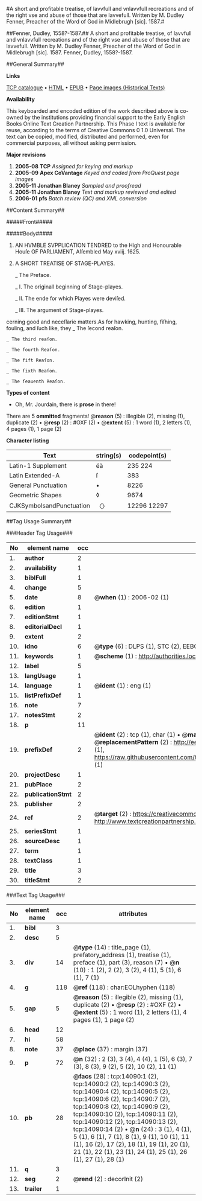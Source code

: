 #A short and profitable treatise, of lavvfull and vnlavvfull recreations and of the right vse and abuse of those that are lavvefull. Written by M. Dudley Fenner, Preacher of the Word of God in Midlebrugh [sic]. 1587.#

##Fenner, Dudley, 1558?-1587.##
A short and profitable treatise, of lavvfull and vnlavvfull recreations and of the right vse and abuse of those that are lavvefull. Written by M. Dudley Fenner, Preacher of the Word of God in Midlebrugh [sic]. 1587.
Fenner, Dudley, 1558?-1587.

##General Summary##

**Links**

[TCP catalogue](http://www.ota.ox.ac.uk/tcp/)  • 
[HTML](http://tei.it.ox.ac.uk/tcp/Texts-HTML/free/A00/A00641.html)  • 
[EPUB](http://tei.it.ox.ac.uk/tcp/Texts-EPUB/free/A00/A00641.epub) • 
[Page images (Historical Texts)](https://data.historicaltexts.jisc.ac.uk/view?pubId=eebo-99848965e&pageId=eebo-99848965e-14090-1)

**Availability**

This keyboarded and encoded edition of the
	       work described above is co-owned by the institutions
	       providing financial support to the Early English Books
	       Online Text Creation Partnership. This Phase I text is
	       available for reuse, according to the terms of Creative
	       Commons 0 1.0 Universal. The text can be copied,
	       modified, distributed and performed, even for
	       commercial purposes, all without asking permission.

**Major revisions**

1. __2005-08__ __TCP__ *Assigned for keying and markup*
1. __2005-09__ __Apex CoVantage__ *Keyed and coded from ProQuest page images*
1. __2005-11__ __Jonathan Blaney__ *Sampled and proofread*
1. __2005-11__ __Jonathan Blaney__ *Text and markup reviewed and edited*
1. __2006-01__ __pfs__ *Batch review (QC) and XML conversion*

##Content Summary##

#####Front#####

#####Body#####

1. AN HVMBLE SVPPLICATION TENDRED to the High and Honourable Houſe OF PARLIAMENT, Aſſembled May xviij. 1625.

1. A SHORT TREATISE OF STAGE-PLAYES.

    _ The Preface.

    _ I. The originall beginning of Stage-playes.

    _ II. The ende for which Playes were deviſed.

    _ III. The argument of Stage-playes.

cerning good and neceſſarie matters.As for hawking, hunting, fiſhing, fouling, and ſuch like, they 
    _ The ſecond reaſon.

    _ The third reaſon.

    _ The fourth Reaſon.

    _ The fift Reaſon.

    _ The ſixth Reaſon.

    _ The ſeauenth Reaſon.

**Types of content**

  * Oh, Mr. Jourdain, there is **prose** in there!

There are 5 **ommitted** fragments! 
 @__reason__ (5) : illegible (2), missing (1), duplicate (2)  •  @__resp__ (2) : #OXF (2)  •  @__extent__ (5) : 1 word (1), 2 letters (1), 4 pages (1), 1 page (2)

**Character listing**


|Text|string(s)|codepoint(s)|
|---|---|---|
|Latin-1 Supplement|ëà|235 224|
|Latin Extended-A|ſ|383|
|General Punctuation|•|8226|
|Geometric Shapes|◊|9674|
|CJKSymbolsandPunctuation|〈〉|12296 12297|

##Tag Usage Summary##

###Header Tag Usage###

|No|element name|occ|attributes|
|---|---|---|---|
|1.|__author__|2||
|2.|__availability__|1||
|3.|__biblFull__|1||
|4.|__change__|5||
|5.|__date__|8| @__when__ (1) : 2006-02 (1)|
|6.|__edition__|1||
|7.|__editionStmt__|1||
|8.|__editorialDecl__|1||
|9.|__extent__|2||
|10.|__idno__|6| @__type__ (6) : DLPS (1), STC (2), EEBO-CITATION (1), PROQUEST (1), VID (1)|
|11.|__keywords__|1| @__scheme__ (1) : http://authorities.loc.gov/ (1)|
|12.|__label__|5||
|13.|__langUsage__|1||
|14.|__language__|1| @__ident__ (1) : eng (1)|
|15.|__listPrefixDef__|1||
|16.|__note__|7||
|17.|__notesStmt__|2||
|18.|__p__|11||
|19.|__prefixDef__|2| @__ident__ (2) : tcp (1), char (1)  •  @__matchPattern__ (2) : ([0-9\-]+):([0-9IVX]+) (1), (.+) (1)  •  @__replacementPattern__ (2) : http://eebo.chadwyck.com/downloadtiff?vid=$1&page=$2 (1), https://raw.githubusercontent.com/textcreationpartnership/Texts/master/tcpchars.xml#$1 (1)|
|20.|__projectDesc__|1||
|21.|__pubPlace__|2||
|22.|__publicationStmt__|2||
|23.|__publisher__|2||
|24.|__ref__|2| @__target__ (2) : https://creativecommons.org/publicdomain/zero/1.0/ (1), http://www.textcreationpartnership.org/docs/. (1)|
|25.|__seriesStmt__|1||
|26.|__sourceDesc__|1||
|27.|__term__|1||
|28.|__textClass__|1||
|29.|__title__|3||
|30.|__titleStmt__|2||


###Text Tag Usage###

|No|element name|occ|attributes|
|---|---|---|---|
|1.|__bibl__|3||
|2.|__desc__|5||
|3.|__div__|14| @__type__ (14) : title_page (1), prefatory_address (1), treatise (1), preface (1), part (3), reason (7)  •  @__n__ (10) : 1 (2), 2 (2), 3 (2), 4 (1), 5 (1), 6 (1), 7 (1)|
|4.|__g__|118| @__ref__ (118) : char:EOLhyphen (118)|
|5.|__gap__|5| @__reason__ (5) : illegible (2), missing (1), duplicate (2)  •  @__resp__ (2) : #OXF (2)  •  @__extent__ (5) : 1 word (1), 2 letters (1), 4 pages (1), 1 page (2)|
|6.|__head__|12||
|7.|__hi__|58||
|8.|__note__|37| @__place__ (37) : margin (37)|
|9.|__p__|72| @__n__ (32) : 2 (3), 3 (4), 4 (4), 1 (5), 6 (3), 7 (3), 8 (3), 9 (2), 5 (2), 10 (2), 11 (1)|
|10.|__pb__|28| @__facs__ (28) : tcp:14090:1 (2), tcp:14090:2 (2), tcp:14090:3 (2), tcp:14090:4 (2), tcp:14090:5 (2), tcp:14090:6 (2), tcp:14090:7 (2), tcp:14090:8 (2), tcp:14090:9 (2), tcp:14090:10 (2), tcp:14090:11 (2), tcp:14090:12 (2), tcp:14090:13 (2), tcp:14090:14 (2)  •  @__n__ (24) : 3 (1), 4 (1), 5 (1), 6 (1), 7 (1), 8 (1), 9 (1), 10 (1), 11 (1), 16 (2), 17 (2), 18 (1), 19 (1), 20 (1), 21 (1), 22 (1), 23 (1), 24 (1), 25 (1), 26 (1), 27 (1), 28 (1)|
|11.|__q__|3||
|12.|__seg__|2| @__rend__ (2) : decorInit (2)|
|13.|__trailer__|1||
